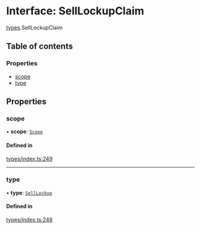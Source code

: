 # Interface: SellLockupClaim

[types](../wiki/types).SellLockupClaim

## Table of contents

### Properties

- [scope](../wiki/types.SellLockupClaim#scope)
- [type](../wiki/types.SellLockupClaim#type)

## Properties

### scope

• **scope**: [`Scope`](../wiki/types.Scope)

#### Defined in

[types/index.ts:249](https://github.com/PolymeshAssociation/polymesh-sdk/blob/3d14e829/src/types/index.ts#L249)

___

### type

• **type**: [`SellLockup`](../wiki/types.ClaimType#selllockup)

#### Defined in

[types/index.ts:248](https://github.com/PolymeshAssociation/polymesh-sdk/blob/3d14e829/src/types/index.ts#L248)
